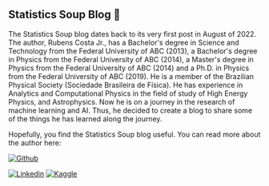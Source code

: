 ## Statistics Soup Blog 🎲

The Statistics Soup blog dates back to its very first post in August of 2022. The author, Rubens Costa Jr., has a Bachelor's degree in Science and Technology from the Federal University of ABC (2013), a Bachelor's degree in Physics from the Federal University of ABC (2014), a Master's degree in Physics from the Federal University of ABC (2014) and a Ph.D. in Physics from the Federal University of ABC (2019). He is a member of the Brazilian Physical Society (Sociedade Brasileira de Física). He has experience in Analytics and Computational Physics in the field of study of High Energy Physics, and Astrophysics. Now he is on a journey in the research of machine learning and AI. Thus, he decided to create a blog to share some of the things he has learned along the journey.

Hopefully, you find the Statistics Soup blog useful.
You can read more about the author here:

[![Github](https://badgen.net/badge/icon/github?icon=github&label&style=for-the-badge&logo=Github&logoColor=white)](https://github.com/rubensjrcosta)

[![Linkedin](https://img.shields.io/badge/LinkedIn-0077B5?style=for-the-badge&logo=linkedin&logoColor=white)](https://www.linkedin.com/in/rubensjrcosta/)
[![Kaggle](https://img.shields.io/badge/Kaggle-20BEFF?style=for-the-badge&logo=Kaggle&logoColor=white)](https://www.kaggle.com/rubensjrcosta)
